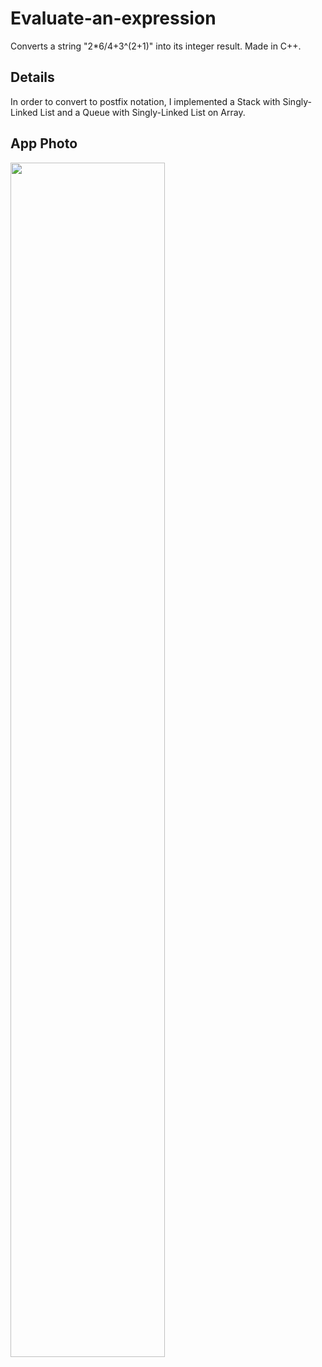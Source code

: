 # Evaluate-an-expression
Converts a string "2*6/4+3^(2+1)" into its integer result. 
Made in C++. 

## Details
In order to convert to postfix notation, I implemented a Stack with Singly-Linked List and a Queue with Singly-Linked List on Array.


## App Photo
<img src="https://i.imgur.com/wA28Alw.png" width="70%" />